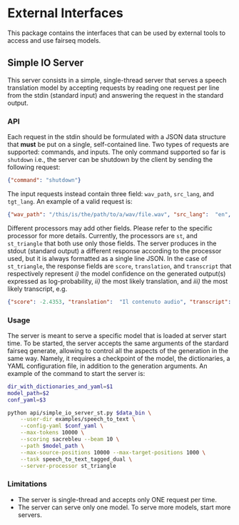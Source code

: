 # External Interfaces

This package contains the interfaces that can be used by external
tools to access and use fairseq models.

## Simple IO Server

This server consists in a simple, single-thread server that serves a
speech translation model by accepting requests by reading one request
per line from the stdin (standard input) and answering the request
in the standard output.

### API

Each request in the stdin should be formulated with a JSON data structure
that **must** be put on a single, self-contained line.
Two types of requests are supported: commands, and inputs.
The only command supported so far is `shutdown` i.e., the server
can be shutdown by the client by sending the following request:

```json
{"command": "shutdown"}
```
The input requests instead contain three field: `wav_path`, `src_lang`, and `tgt_lang`.
An example of a valid request is:

```json
{"wav_path": "/this/is/the/path/to/a/wav/file.wav", "src_lang":  "en", "tgt_lang":  "it"}
```

Different processors may add other fields. Please refer to the
specific processor for more details. Currently, the processors are
`st`, and `st_triangle` that both use only those fields.
The server produces in the stdout (standard output) a different
response according to the processor used, but it is always formatted
as a single line JSON.
In the case of `st_triangle`,
the response fields are `score`,
`translation`, and `transcript` that respectively represent
_i)_ the model confidence on the generated output(s) expressed as log-probability,
_ii)_ the most likely translation, and
_iii)_ the most likely transcript, e.g.

```json
{"score": -2.4353, "translation":  "Il contenuto audio", "transcript":  "The audio content"}
```

### Usage

The server is meant to serve a specific model that is loaded at server
start time. To be started, the server accepts the same arguments of the
stardard fairseq generate, allowing to control all the aspects of the generation
in the same way. Namely, it requires a checkpoint of the model, the dictionaries,
a YAML configuration file, in addition to the generation arguments. An example of
the command to start the server is:

```bash
dir_with_dictionaries_and_yaml=$1
model_path=$2
conf_yaml=$3

python api/simple_io_server_st.py $data_bin \
    --user-dir examples/speech_to_text \
    --config-yaml $conf_yaml \
    --max-tokens 10000 \
    --scoring sacrebleu --beam 10 \
    --path $model_path \
    --max-source-positions 10000 --max-target-positions 1000 \
    --task speech_to_text_tagged_dual \
    --server-processor st_triangle
```

### Limitations

 - The server is single-thread and accepts only ONE request per time.
 - The server can serve only one model. To serve more models, start more servers.